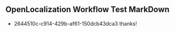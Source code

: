 ## OpenLocalization Workflow Test MarkDown
* 2644510c-c914-429b-af61-150dcb43dca3 
thanks!<!--HONumber=Mar16_HO4-->
